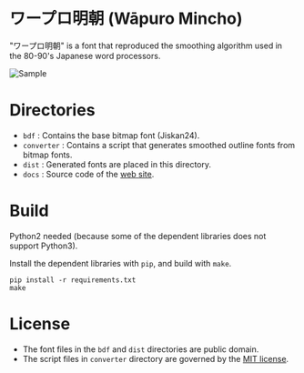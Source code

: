 # ワープロ明朝 (Wāpuro Mincho)

"ワープロ明朝" is a font that reproduced the smoothing algorithm used in the 80-90's Japanese word processors.

![Sample](https://irori.github.io/wapuro-mincho/poster.png)

# Directories
- `bdf` : Contains the base bitmap font (Jiskan24).
- `converter` : Contains a script that generates smoothed outline fonts from bitmap fonts.
- `dist` : Generated fonts are placed in this directory.
- `docs` : Source code of the [web site](https://irori.github.io/wapuro-mincho/).

# Build
Python2 needed (because some of the dependent libraries does not support Python3).

Install the dependent libraries with `pip`, and build with `make`.

```
pip install -r requirements.txt
make
```

# License
- The font files in the `bdf` and `dist` directories are public domain.
- The script files in `converter` directory are governed by the [MIT license](LICENSE).
